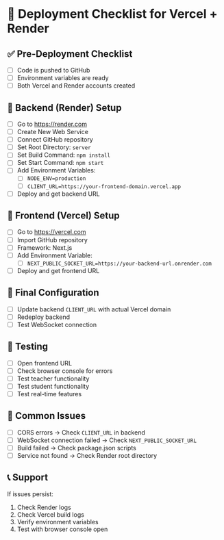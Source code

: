 # 🚀 Deployment Checklist for Vercel + Render

## ✅ Pre-Deployment Checklist

- [ ] Code is pushed to GitHub
- [ ] Environment variables are ready
- [ ] Both Vercel and Render accounts created

## 🔧 Backend (Render) Setup

- [ ] Go to https://render.com
- [ ] Create New Web Service
- [ ] Connect GitHub repository
- [ ] Set Root Directory: `server`
- [ ] Set Build Command: `npm install`
- [ ] Set Start Command: `npm start`
- [ ] Add Environment Variables:
  - [ ] `NODE_ENV=production`
  - [ ] `CLIENT_URL=https://your-frontend-domain.vercel.app`
- [ ] Deploy and get backend URL

## 🎨 Frontend (Vercel) Setup

- [ ] Go to https://vercel.com
- [ ] Import GitHub repository
- [ ] Framework: Next.js
- [ ] Add Environment Variable:
  - [ ] `NEXT_PUBLIC_SOCKET_URL=https://your-backend-url.onrender.com`
- [ ] Deploy and get frontend URL

## 🔄 Final Configuration

- [ ] Update backend `CLIENT_URL` with actual Vercel domain
- [ ] Redeploy backend
- [ ] Test WebSocket connection

## 🧪 Testing

- [ ] Open frontend URL
- [ ] Check browser console for errors
- [ ] Test teacher functionality
- [ ] Test student functionality
- [ ] Test real-time features

## 🚨 Common Issues

- [ ] CORS errors → Check `CLIENT_URL` in backend
- [ ] WebSocket connection failed → Check `NEXT_PUBLIC_SOCKET_URL`
- [ ] Build failed → Check package.json scripts
- [ ] Service not found → Check Render root directory

## 📞 Support

If issues persist:
1. Check Render logs
2. Check Vercel build logs
3. Verify environment variables
4. Test with browser console open 
